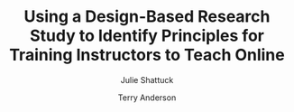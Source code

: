 ---
layout: leaf-node
title: "Using a Design-Based Research Study to Identify Principles for Training Instructors to Teach Online"
title-url: "http://www.irrodl.org/index.php/irrodl/article/view/1626/2710"
author: ["Julie Shattuck","Terry Anderson"]
groups: research‐principles‐and‐methodologies
categories: design‐based‐research
topics: scholarly-readings
summary: >
    Within the overall framework of design-based research, this paper reports on a study that focused on evaluating an online training course for online instructors.
cite: >
    Shattuck, J., Anderson, T. (2013) Using a Design-Based Research Study to Identify Principles for Training Instructors to Teach Online. Irodl, Vol 14, No 5, 2013.
    Retrieved from : http://www.irrodl.org/index.php/irrodl/article/view/1626/2710
pub-date: 2013-12-01
added-date: 2017-04-19
resource-type: external‐page
---